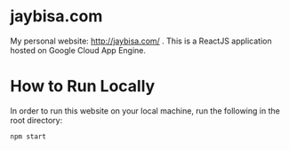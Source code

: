 # jaybisa.com

My personal website: http://jaybisa.com/ . This is a ReactJS application hosted on Google Cloud App Engine.

# How to Run Locally

In order to run this website on your local machine, run the following in the root directory:

`npm start`
